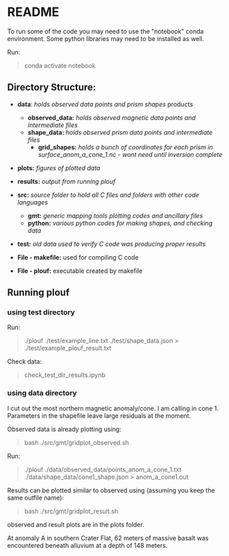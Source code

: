 # README
To run some of the code you may need to use the "notebook" conda environment. Some python libraries may need to be installed as well. 

Run:
> conda activate notebook
>

## Directory Structure:
* **data**: *holds observed data points and prism shapes* products
    - **observed_data:** *holds observed magnetic data points and intermediate files*
    - **shape_data:** *holds observed prism data points and intermediate files* 
        - **grid_shapes:** *holds a bunch of coordinates for each prism in surface_anom_a_cone_1.nc - wont need until inversion complete*

* **plots:** *figures of plotted data*

* **results:** *output from running plouf*

* **src:** *source folder to hold all C files and folders with other code languages*
    - **gmt:** *generic mapping tools plotting codes and ancillary files*
    - **python:** *various python codes for making shapes, and checking data*

* **test:** *old data used to verify C code was producing proper results*

* **File - makefile:** used for compiling C code
* **File - plouf:** executable created by makefile

## Running plouf
### using test directory

Run: 
> ./plouf ./test/example_line.txt ./test/shape_data.json > ./test/example_plouf_result.txt
>

Check data:
> check_test_dir_results.ipynb
>

### using data directory
I cut out the most northern magnetic anomaly/cone. I am calling in cone 1. Parameters in the shapefile leave large residuals at the moment.

Observed data is already plotting using:
> bash ./src/gmt/gridplot_observed.sh
>

Run:
>./plouf ./data/observed_data/points_anom_a_cone_1.txt ./data/shape_data/cone1_shape.json > anom_a_cone1.out
>

Results can be plotted similar to observed using (assuming you keep the same outfile name):
> bash ./src/gmt/gridplot_result.sh
>

observed and result plots are in the plots folder.

At anomaly A in southern Crater Flat, 62
meters of massive basalt was encountered
beneath alluvium at a depth of 148 meters.